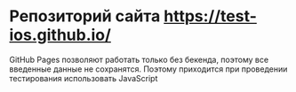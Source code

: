 # Репозиторий сайта https://test-ios.github.io/

GitHub Pages позволяют работать только без бекенда, поэтому все введенные данные не сохранятся.
Поэтому приходится при проведении тестирования использовать JavaScript